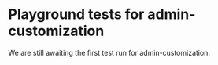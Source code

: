 # Playground tests for admin-customization
We are still awaiting the first test run for admin-customization.
